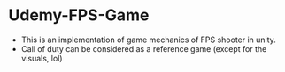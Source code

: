 # Udemy-FPS-Game

* This is an implementation of game mechanics of FPS shooter in unity.
* Call of duty can be considered as a reference game (except for the visuals, lol)
